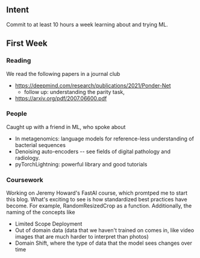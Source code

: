 ## Intent
Commit to at least 10 hours a week learning about and trying ML. 





## First Week

### Reading
We read the following papers in a journal club
* https://deepmind.com/research/publications/2021/Ponder-Net
  * follow up: understanding the parity task, 
* https://arxiv.org/pdf/2007.06600.pdf


### People
Caught up with a friend in ML, who spoke about
* In metagenomics: language models for reference-less understanding of bacterial sequences
* Denoising auto-encoders -- see fields of digital pathology and radiology. 
* pyTorchLightning: powerful library and good tutorials

### Coursework
Working on Jeremy Howard's FastAI course, which promtped me to start this blog. What's exciting to see is how standardized best practices have become. For example, RandomResizedCrop as a function. Additionally, the naming of the concepts like
* Limited Scope Deployment
* Out of domain data (data that we haven't trained on comes in, like video images that are much harder to interpret than photos)
* Domain Shift, where the type of data that the model sees changes over time
